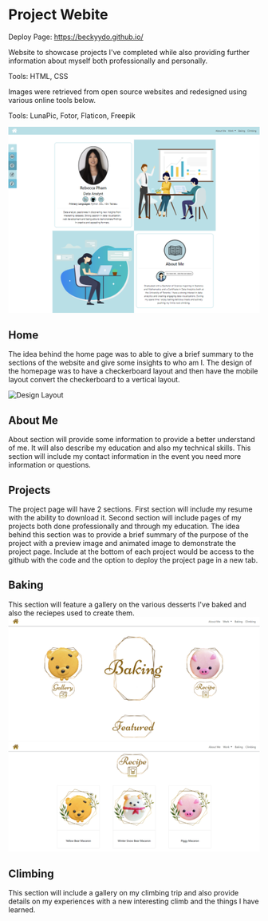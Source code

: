 # Project Webite
Deploy Page: https://beckyydo.github.io/

Website to showcase projects I've completed while also providing further information about myself both professionally and personally.

Tools: HTML, CSS

Images were retrieved from open source websites and redesigned using various online tools below.

Tools: LunaPic, Fotor, Flaticon, Freepik

![Home Desktop Layout](images/Repo/Screenshot_1.PNG)

## Home 
The idea behind the home page was to able to give a brief summary to the sections of the website and give some insights to who am I.
The design of the homepage was to have a checkerboard layout and then have the mobile layout convert the checkerboard to a vertical layout.

![Design Layout](images/)

## About Me
About section will provide some information to provide a better understand of me. It will also describe my education and also my technical skills. This section will
include my contact information in the event you need more information or questions.

## Projects
The project page will have 2 sections. First section will include my resume with the ability to download it. Second section
will include pages of my projects both done professionally and through my education. The idea behind this section was to provide a brief summary
of the purpose of the project with a preview image and animated image to demonstrate the project page. Include at the bottom of each project would be 
access to the github with the code and the option to deploy the project page in a new tab.

## Baking
This section will feature a gallery on the various desserts I've baked and also the reciepes used to create them.
![Baking Home Layout](images/Repo/Screenshot_2.PNG)
![Home Desktop Layout](images/Repo/Screenshot_3.PNG)

## Climbing
This section will include a gallery on my climbing trip and also provide details on my experiences with a new interesting climb and the things I have learned.
